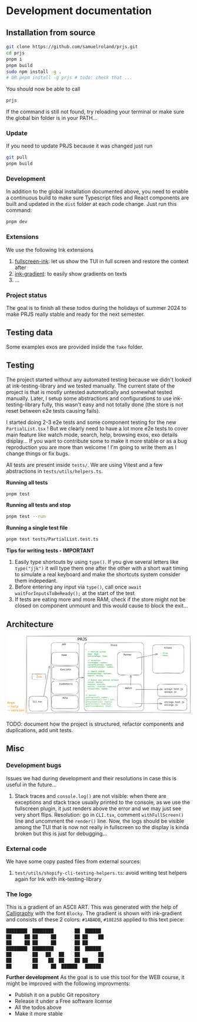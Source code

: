 # Development documentation

## Installation from source

```sh
git clone https://github.com/samuelroland/prjs.git
cd prjs
pnpm i
pnpm build
sudo npm install -g .
# OR pnpm install -g prjs # todo: check that ...
```

You should now be able to call
```sh
prjs
```

If the command is still not found, try reloading your terminal or make sure the global bin folder is in your PATH...

### Update
If you need to update PRJS because it was changed just run
```bash
git pull
pnpm build
```

### Development
In addition to the global installation documented above, you need to enable a continuous build to make sure Typescript files and React components are built and updated in the `dist` folder at each code change. Just run this command:
```bash
pnpm dev
```

### Extensions
We use the following Ink extensions
1. [fullscreen-ink](https://github.com/DaniGuardiola/fullscreen-ink): let us show the TUI in full screen and restore the context after
1. [ink-gradient](https://github.com/sindresorhus/ink-gradient): to easily show gradients on texts
1. ...
<!-- 1. TODO: finish this list -->

### Project status
The goal is to finish all these todos during the holidays of summer 2024 to make PRJS really stable and ready for the next semester.

<!--TODO: update this -->

## Testing data
Some examples exos are provided inside the `fake` folder.

## Testing

The project started without any automated testing because we didn't looked at ink-testing-library and we tested manually. The current state of the project is that is mostly untested automatically and somewhat tested manually. Later, I setup some abstractions and configurations to use ink-testing-library fully, this wasn't easy and not totally done (the store is not reset between e2e tests causing fails).

I started doing 2-3 e2e tests and some component testing for the new `PartialList.tsx` ! But we clearly need to have a lot more e2e tests to cover main feature like watch mode, search, help, browsing exos, exo details display... If you want to contribute some to make it more stable or as a bug reproduction you are more than welcome ! I'm going to write them as I change things or fix bugs.

All tests are present inside `tests/`. We are using Vitest and a few abstractions in `tests/utils/helpers.ts`.

**Running all tests**
```sh
pnpm test
```
**Running all tests and stop**
```sh
pnpm test --run
```

**Running a single test file**
```sh
pnpm test tests/PartialList.test.ts
```

**Tips for writing tests - IMPORTANT**
1. Easily type shortcuts by using `type()`. If you give several letters like `type("jjk")` it will type them one after the other with a short wait timing to simulate a real keyboard and make the shortcuts system consider them indepedant.
1. Before entering any input via `type()`, call once `await waitForInputsToBeReady();` at the start of the test
1. If tests are eating more and more RAM, check if the store might not be closed on component unmount and this would cause to block the exit...

## Architecture

![architecture diagram](presentation/imgs/architecture.png)

TODO: document how the project is structured, refactor components and duplications, add unit tests.

## Misc
### Development bugs

Issues we had during development and their resolutions in case this is useful in the future...

1. Stack traces and `console.log()` are not visible: when there are exceptions and stack trace usually printed to the console, as we use the fullscreen plugin, it just renders above the error and we may just see very short flips.
   Resolution: go in `CLI.tsx`, comment `withFullScreen()` line and uncomment the `render()` line. Now, the logs should be visible among the TUI that is now not really in fullscreen so the display is kinda broken but this is just for debugging...

### External code

We have some copy pasted files from external sources:
1. `test/utils/shopify-cli-testing-helpers.ts`: avoid writing test helpers again for Ink with ink-testing-library

### The logo

This is a gradient of an ASCII ART. This was generated with the help of [Calligraphy](https://calligraphy.geopjr.dev/) with the font `Blocky`. The gradient is shown with ink-gradient and consists of these 2 colors: `#1ABADB`, `#18E258` applied to this text piece:

```
████████  ████████        ██  ██████  
██     ██ ██     ██       ██ ██    ██ 
██     ██ ██     ██       ██ ██       
████████  ████████        ██  ██████  
██        ██   ██   ██    ██       ██ 
██        ██    ██  ██    ██ ██    ██ 
██        ██     ██  ██████   ██████  
```

**Further development**
As the goal is to use this tool for the WEB course, it might be improved with the following improvments:

- Publish it on a public Git repository
- Release it under a Free software license
- All the todos above
- Make it more stable
